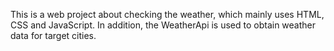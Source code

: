 This is a web project about checking the weather, which mainly uses HTML, CSS and JavaScript. In addition, the WeatherApi is used to obtain weather data for target cities.
